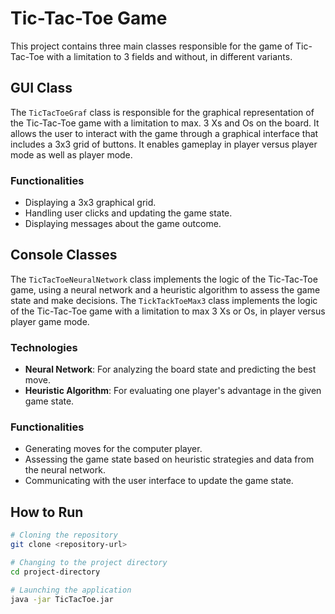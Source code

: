 # Tic-Tac-Toe Game

This project contains three main classes responsible for the game of Tic-Tac-Toe with a limitation to 3 fields and without, in different variants.
## GUI Class

The `TicTacToeGraf` class is responsible for the graphical representation of the Tic-Tac-Toe game with a limitation to max. 3 Xs and Os on the board. It allows the user to interact with the game through a graphical interface that includes a 3x3 grid of buttons.
It enables gameplay in player versus player mode as well as player mode.

### Functionalities

- Displaying a 3x3 graphical grid.
- Handling user clicks and updating the game state.
- Displaying messages about the game outcome.

## Console Classes

The `TicTacToeNeuralNetwork` class implements the logic of the Tic-Tac-Toe game, using a neural network and a heuristic algorithm to assess the game state and make decisions.
The `TickTackToeMax3` class implements the logic of the Tic-Tac-Toe game with a limitation to max 3 Xs or Os, in player versus player game mode.

### Technologies

- **Neural Network**: For analyzing the board state and predicting the best move.
- **Heuristic Algorithm**: For evaluating one player's advantage in the given game state.

### Functionalities

- Generating moves for the computer player.
- Assessing the game state based on heuristic strategies and data from the neural network.
- Communicating with the user interface to update the game state.

## How to Run

```bash
# Cloning the repository
git clone <repository-url>

# Changing to the project directory
cd project-directory

# Launching the application
java -jar TicTacToe.jar
